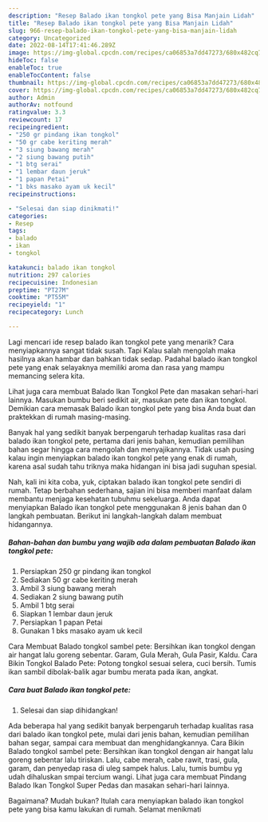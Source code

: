 ```yaml
---
description: "Resep Balado ikan tongkol pete yang Bisa Manjain Lidah"
title: "Resep Balado ikan tongkol pete yang Bisa Manjain Lidah"
slug: 966-resep-balado-ikan-tongkol-pete-yang-bisa-manjain-lidah
category: Uncategorized
date: 2022-08-14T17:41:46.289Z
image: https://img-global.cpcdn.com/recipes/ca06853a7dd47273/680x482cq70/balado-ikan-tongkol-pete-foto-resep-utama.jpg
hideToc: false
enableToc: true
enableTocContent: false
thumbnail: https://img-global.cpcdn.com/recipes/ca06853a7dd47273/680x482cq70/balado-ikan-tongkol-pete-foto-resep-utama.jpg
cover: https://img-global.cpcdn.com/recipes/ca06853a7dd47273/680x482cq70/balado-ikan-tongkol-pete-foto-resep-utama.jpg
author: Admin
authorAv: notfound
ratingvalue: 3.3
reviewcount: 17
recipeingredient:
- "250 gr pindang ikan tongkol"
- "50 gr cabe keriting merah"
- "3 siung bawang merah"
- "2 siung bawang putih"
- "1 btg serai"
- "1 lembar daun jeruk"
- "1 papan Petai"
- "1 bks masako ayam uk kecil"
recipeinstructions:

- "Selesai dan siap dinikmati!"
categories:
- Resep
tags:
- balado
- ikan
- tongkol

katakunci: balado ikan tongkol 
nutrition: 297 calories
recipecuisine: Indonesian
preptime: "PT27M"
cooktime: "PT55M"
recipeyield: "1"
recipecategory: Lunch

---
```



Lagi mencari ide resep balado ikan tongkol pete yang menarik? Cara menyiapkannya sangat tidak susah. Tapi Kalau salah mengolah maka hasilnya akan hambar dan bahkan tidak sedap. Padahal balado ikan tongkol pete yang enak selayaknya memiliki aroma dan rasa yang mampu memancing selera kita.


Lihat juga cara membuat Balado Ikan Tongkol Pete dan masakan sehari-hari lainnya. Masukan bumbu beri sedikit air, masukan pete dan ikan tongkol. Demikian cara memasak Balado ikan tongkol pete yang bisa Anda buat dan praktekkan di rumah masing-masing.

Banyak hal yang sedikit banyak berpengaruh terhadap kualitas rasa dari balado ikan tongkol pete, pertama dari jenis bahan, kemudian pemilihan bahan segar hingga cara mengolah dan menyajikannya. Tidak usah pusing kalau ingin menyiapkan balado ikan tongkol pete yang enak di rumah, karena asal sudah tahu triknya maka hidangan ini bisa jadi suguhan spesial.


Nah, kali ini kita coba, yuk, ciptakan balado ikan tongkol pete sendiri di rumah. Tetap berbahan sederhana, sajian ini bisa memberi manfaat dalam membantu menjaga kesehatan tubuhmu sekeluarga. Anda dapat menyiapkan Balado ikan tongkol pete menggunakan 8 jenis bahan dan 0 langkah pembuatan. Berikut ini langkah-langkah dalam membuat hidangannya.

<!--inarticleads1-->

##### Bahan-bahan dan bumbu yang wajib ada dalam pembuatan Balado ikan tongkol pete:

1. Persiapkan 250 gr pindang ikan tongkol
1. Sediakan 50 gr cabe keriting merah
1. Ambil 3 siung bawang merah
1. Sediakan 2 siung bawang putih
1. Ambil 1 btg serai
1. Siapkan 1 lembar daun jeruk
1. Persiapkan 1 papan Petai
1. Gunakan 1 bks masako ayam uk kecil


Cara Membuat Balado tongkol sambel pete: Bersihkan ikan tongkol dengan air hangat lalu goreng sebentar. Garam, Gula Merah, Gula Pasir, Kaldu. Cara Bikin Tongkol Balado Pete: Potong tongkol sesuai selera, cuci bersih. Tumis ikan sambil dibolak-balik agar bumbu merata pada ikan, angkat. 

<!--inarticleads2-->

##### Cara buat Balado ikan tongkol pete:


1. Selesai dan siap dihidangkan!

Ada beberapa hal yang sedikit banyak berpengaruh terhadap kualitas rasa dari balado ikan tongkol pete, mulai dari jenis bahan, kemudian pemilihan bahan segar, sampai cara membuat dan menghidangkannya. Cara Bikin Balado tongkol sambel pete: Bersihkan ikan tongkol dengan air hangat lalu goreng sebentar lalu tiriskan. Lalu, cabe merah, cabe rawit, trasi, gula, garam, dan penyedap rasa di uleg sampek halus. Lalu, tumis bumbu yg udah dihaluskan smpai tercium wangi. Lihat juga cara membuat Pindang Balado Ikan Tongkol Super Pedas dan masakan sehari-hari lainnya. 

Bagaimana? Mudah bukan? Itulah cara menyiapkan balado ikan tongkol pete yang bisa kamu lakukan di rumah. Selamat menikmati
